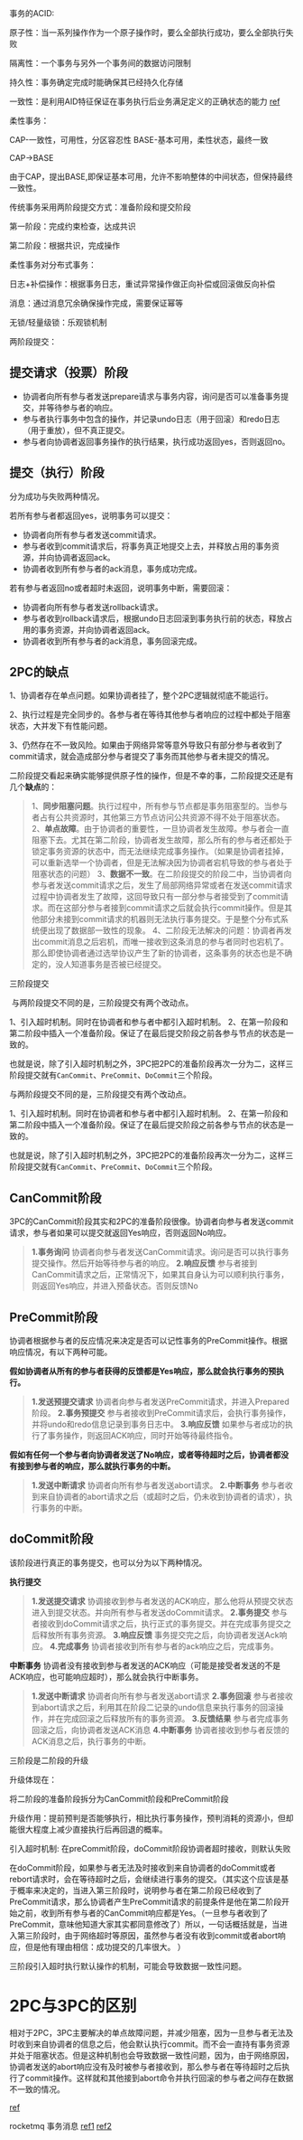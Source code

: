 事务的ACID: 

原子性：当一系列操作作为一个原子操作时，要么全部执行成功，要么全部执行失败

隔离性：一个事务与另外一个事务间的数据访问限制

持久性：事务确定完成时能确保其已经持久化存储

一致性：是利用AID特征保证在事务执行后业务满足定义的正确状态的能力 [ref](https://www.zhihu.com/question/31346392/answer/362597203)



柔性事务：

CAP-一致性，可用性，分区容忍性 BASE-基本可用，柔性状态，最终一致

CAP->BASE

由于CAP，提出BASE,即保证基本可用，允许不影响整体的中间状态，但保持最终一致性。

传统事务采用两阶段提交方式：准备阶段和提交阶段

第一阶段：完成约束检查，达成共识

第二阶段：根据共识，完成操作

柔性事务对分布式事务：

日志+补偿操作：根据事务日志，重试异常操作做正向补偿或回滚做反向补偿

消息：通过消息冗余确保操作完成，需要保证幂等

无锁/轻量级锁：乐观锁机制





两阶段提交：

## **提交请求（投票）阶段**

- 协调者向所有参与者发送prepare请求与事务内容，询问是否可以准备事务提交，并等待参与者的响应。
- 参与者执行事务中包含的操作，并记录undo日志（用于回滚）和redo日志（用于重放），但不真正提交。
- 参与者向协调者返回事务操作的执行结果，执行成功返回yes，否则返回no。

## **提交（执行）阶段**

分为成功与失败两种情况。

若所有参与者都返回yes，说明事务可以提交：

- 协调者向所有参与者发送commit请求。
- 参与者收到commit请求后，将事务真正地提交上去，并释放占用的事务资源，并向协调者返回ack。
- 协调者收到所有参与者的ack消息，事务成功完成。

若有参与者返回no或者超时未返回，说明事务中断，需要回滚：

- 协调者向所有参与者发送rollback请求。
- 参与者收到rollback请求后，根据undo日志回滚到事务执行前的状态，释放占用的事务资源，并向协调者返回ack。
- 协调者收到所有参与者的ack消息，事务回滚完成。

## **2PC的缺点**

1、协调者存在单点问题。如果协调者挂了，整个2PC逻辑就彻底不能运行。

2、执行过程是完全同步的。各参与者在等待其他参与者响应的过程中都处于阻塞状态，大并发下有性能问题。

3、仍然存在不一致风险。如果由于网络异常等意外导致只有部分参与者收到了commit请求，就会造成部分参与者提交了事务而其他参与者未提交的情况。

二阶段提交看起来确实能够提供原子性的操作，但是不幸的事，二阶段提交还是有几个**缺点**的：

>  1、**同步阻塞问题**。执行过程中，所有参与节点都是事务阻塞型的。当参与者占有公共资源时，其他第三方节点访问公共资源不得不处于阻塞状态。 2、**单点故障**。由于协调者的重要性，一旦协调者发生故障。参与者会一直阻塞下去。尤其在第二阶段，协调者发生故障，那么所有的参与者还都处于锁定事务资源的状态中，而无法继续完成事务操作。（如果是协调者挂掉，可以重新选举一个协调者，但是无法解决因为协调者宕机导致的参与者处于阻塞状态的问题） 3、**数据不一致**。在二阶段提交的阶段二中，当协调者向参与者发送commit请求之后，发生了局部网络异常或者在发送commit请求过程中协调者发生了故障，这回导致只有一部分参与者接受到了commit请求。而在这部分参与者接到commit请求之后就会执行commit操作。但是其他部分未接到commit请求的机器则无法执行事务提交。于是整个分布式系统便出现了数据部一致性的现象。 4、二阶段无法解决的问题：协调者再发出commit消息之后宕机，而唯一接收到这条消息的参与者同时也宕机了。那么即使协调者通过选举协议产生了新的协调者，这条事务的状态也是不确定的，没人知道事务是否被已经提交。

 三阶段提交

​	与两阶段提交不同的是，三阶段提交有两个改动点。

1、引入超时机制。同时在协调者和参与者中都引入超时机制。 2、在第一阶段和第二阶段中插入一个准备阶段。保证了在最后提交阶段之前各参与节点的状态是一致的。

也就是说，除了引入超时机制之外，3PC把2PC的准备阶段再次一分为二，这样三阶段提交就有`CanCommit`、`PreCommit`、`DoCommit`三个阶段。

与两阶段提交不同的是，三阶段提交有两个改动点。

1、引入超时机制。同时在协调者和参与者中都引入超时机制。 2、在第一阶段和第二阶段中插入一个准备阶段。保证了在最后提交阶段之前各参与节点的状态是一致的。

也就是说，除了引入超时机制之外，3PC把2PC的准备阶段再次一分为二，这样三阶段提交就有`CanCommit`、`PreCommit`、`DoCommit`三个阶段。

## CanCommit阶段

3PC的CanCommit阶段其实和2PC的准备阶段很像。协调者向参与者发送commit请求，参与者如果可以提交就返回Yes响应，否则返回No响应。

>  **1.事务询问** 协调者向参与者发送CanCommit请求。询问是否可以执行事务提交操作。然后开始等待参与者的响应。 **2.响应反馈** 参与者接到CanCommit请求之后，正常情况下，如果其自身认为可以顺利执行事务，则返回Yes响应，并进入预备状态。否则反馈No 

## PreCommit阶段

协调者根据参与者的反应情况来决定是否可以记性事务的PreCommit操作。根据响应情况，有以下两种可能。

**假如协调者从所有的参与者获得的反馈都是Yes响应，那么就会执行事务的预执行。**

>  **1.发送预提交请求** 协调者向参与者发送PreCommit请求，并进入Prepared阶段。 **2.事务预提交** 参与者接收到PreCommit请求后，会执行事务操作，并将undo和redo信息记录到事务日志中。 **3.响应反馈** 如果参与者成功的执行了事务操作，则返回ACK响应，同时开始等待最终指令。 

**假如有任何一个参与者向协调者发送了No响应，或者等待超时之后，协调者都没有接到参与者的响应，那么就执行事务的中断。**

>  **1.发送中断请求** 协调者向所有参与者发送abort请求。 **2.中断事务** 参与者收到来自协调者的abort请求之后（或超时之后，仍未收到协调者的请求），执行事务的中断。 

## doCommit阶段

该阶段进行真正的事务提交，也可以分为以下两种情况。

**执行提交**

>  **1.发送提交请求** 协调接收到参与者发送的ACK响应，那么他将从预提交状态进入到提交状态。并向所有参与者发送doCommit请求。 **2.事务提交** 参与者接收到doCommit请求之后，执行正式的事务提交。并在完成事务提交之后释放所有事务资源。 **3.响应反馈** 事务提交完之后，向协调者发送Ack响应。 **4.完成事务** 协调者接收到所有参与者的ack响应之后，完成事务。 

**中断事务** 协调者没有接收到参与者发送的ACK响应（可能是接受者发送的不是ACK响应，也可能响应超时），那么就会执行中断事务。

>  **1.发送中断请求** 协调者向所有参与者发送abort请求 **2.事务回滚** 参与者接收到abort请求之后，利用其在阶段二记录的undo信息来执行事务的回滚操作，并在完成回滚之后释放所有的事务资源。 **3.反馈结果** 参与者完成事务回滚之后，向协调者发送ACK消息 **4.中断事务** 协调者接收到参与者反馈的ACK消息之后，执行事务的中断。 



三阶段是二阶段的升级

升级体现在：

将二阶段的准备阶段拆分为CanCommit阶段和PreCommit阶段

升级作用：提前预判是否能够执行，相比执行事务操作，预判消耗的资源小，但却能很大程度上减少直接执行后再回退的概率。

引入超时机制: 在preCommit阶段，doCommit阶段协调者超时接收，则默认失败

在doCommit阶段，如果参与者无法及时接收到来自协调者的doCommit或者rebort请求时，会在等待超时之后，会继续进行事务的提交。（其实这个应该是基于概率来决定的，当进入第三阶段时，说明参与者在第二阶段已经收到了PreCommit请求，那么协调者产生PreCommit请求的前提条件是他在第二阶段开始之前，收到所有参与者的CanCommit响应都是Yes。（一旦参与者收到了PreCommit，意味他知道大家其实都同意修改了）所以，一句话概括就是，当进入第三阶段时，由于网络超时等原因，虽然参与者没有收到commit或者abort响应，但是他有理由相信：成功提交的几率很大。 ）



三阶段引入超时执行默认操作的机制，可能会导致数据一致性问题。



# 2PC与3PC的区别

相对于2PC，3PC主要解决的单点故障问题，并减少阻塞，因为一旦参与者无法及时收到来自协调者的信息之后，他会默认执行commit。而不会一直持有事务资源并处于阻塞状态。但是这种机制也会导致数据一致性问题，因为，由于网络原因，协调者发送的abort响应没有及时被参与者接收到，那么参与者在等待超时之后执行了commit操作。这样就和其他接到abort命令并执行回滚的参与者之间存在数据不一致的情况。

[ref](https://cloud.tencent.com/developer/article/1334942)





rocketmq 事务消息 [ref1](https://www.appblog.cn/2021/06/29/RocketMQ%E8%AF%A6%E8%A7%A3%E2%80%94%E2%80%94RocketMQ%E4%BA%8B%E5%8A%A1%E6%B6%88%E6%81%AF/) [ref2](https://www.infoq.cn/article/solution-of-distributed-system-transaction-consistency/)

